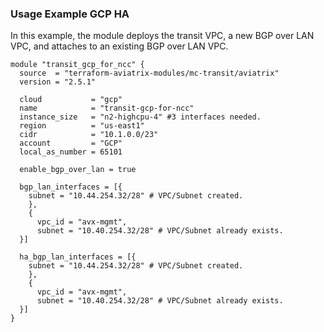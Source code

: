 ### Usage Example GCP HA

In this example, the module deploys the transit VPC, a new BGP over LAN VPC, and attaches to an existing BGP over LAN VPC.

```hcl
module "transit_gcp_for_ncc" {
  source  = "terraform-aviatrix-modules/mc-transit/aviatrix"
  version = "2.5.1"

  cloud           = "gcp"
  name            = "transit-gcp-for-ncc"
  instance_size   = "n2-highcpu-4" #3 interfaces needed.
  region          = "us-east1"
  cidr            = "10.1.0.0/23"
  account         = "GCP"
  local_as_number = 65101

  enable_bgp_over_lan = true

  bgp_lan_interfaces = [{
    subnet = "10.44.254.32/28" # VPC/Subnet created.
    },
    {
      vpc_id = "avx-mgmt",
      subnet = "10.40.254.32/28" # VPC/Subnet already exists.
  }]
  
  ha_bgp_lan_interfaces = [{
    subnet = "10.44.254.32/28" # VPC/Subnet created.
    },
    {
      vpc_id = "avx-mgmt",
      subnet = "10.40.254.32/28" # VPC/Subnet already exists.
  }]
}
```